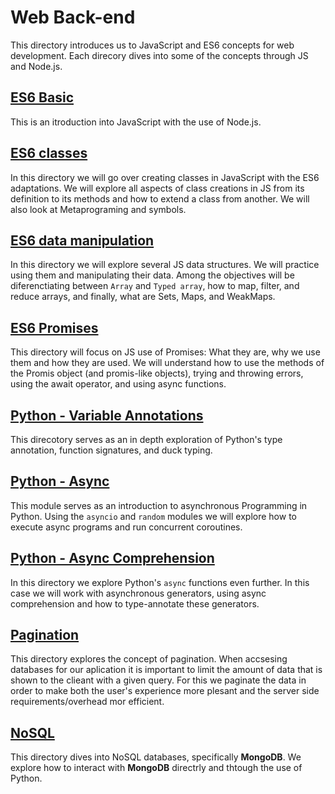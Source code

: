# Web Back-end
This directory introduces us to JavaScript and ES6 concepts for web development.  Each direcory dives into some of the concepts through JS and Node.js.

## [ES6 Basic](/ES6_basic/)
This is an itroduction into JavaScript with the use of Node.js. 

## [ES6 classes](/ES6_classes/)
In this directory we will go over creating classes in JavaScript with the ES6 adaptations.  We will explore all aspects of class creations in JS from its definition to its methods and how to extend a class from another.  We will also look at Metaprograming and symbols.

## [ES6 data manipulation](/ES6_data_manipulation/)
In this directory we will explore several JS data structures.  We will practice using them and manipulating their data.  Among the objectives will be diferenctiating between `Array` and `Typed array`,  how to map, filter, and reduce arrays, and finally, what are Sets, Maps, and WeakMaps.

## [ES6 Promises](/ES6_promise/)
This directory will focus on JS use of Promises: What they are, why we use them and how they are used.  We will understand how to use the methods of the Promis object (and promis-like objects), trying and throwing errors, using the await operator, and using async functions.

## [Python - Variable Annotations](/python_variable_annotations/)
This direcotory serves as an in depth exploration of Python's type annotation, function signatures, and duck typing.

## [Python - Async](/python_async_function/)
This module serves as an introduction to asynchronous Programming in Python.
Using the `asyncio` and `random` modules we will explore how to execute async programs and run concurrent coroutines.

## [Python - Async Comprehension](/python_async_comprehension/)
In this directory we explore Python's `async` functions even further.  In this case we will work with asynchronous generators, using async comprehension and how to type-annotate these generators.

## [Pagination](/pagination/)
This directory explores the concept of pagination.  When accsesing databases for our aplication it is important to limit the amount of data that is shown to the clieant with a given query.  For this we paginate the data in order to make both the user's experience more plesant and the server side requirements/overhead mor efficient.

## [NoSQL](/NoSQL/)
This directory dives into NoSQL databases, specifically **MongoDB**.  We explore how to interact with **MongoDB** directrly and thtough the use of Python.
